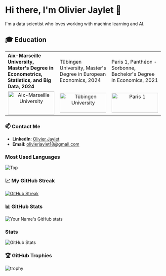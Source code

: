 # Hi there, I'm Olivier Jaylet 👋

I'm a data scientist who loves working with machine learning and AI.

## 🎓 Education
<table>

   <tr>
    <td><strong>Aix-Marseille University, Master's Degree in Econometrics, Statistics, and Big Data, 2024</strong></td>
    <td>Tübingen University, Master's Degree in European Economics, 2024</td>
    <td>Paris 1, Panthéon - Sorbonne, Bachelor's Degree in Economics, 2021</td>
  </tr>
  <tr>
    <td align="center"><img src="https://www.amse-aixmarseille.fr/sites/default/files/amse_logo.svg" alt="Aix-Marseille University" width="150" height="75"/></td>
    <td align="center"><img src="https://www.iapb.org/wp-content/uploads/2020/09/The-Eberhard-Karls-University-of-Tubingen.png" alt="Tübingen University" width="150" height="65"/></td>
    <td align="center"><img src="https://upload.wikimedia.org/wikipedia/commons/9/99/Logo_of_the_Pantheon-Sorbonne_University_in_Paris.png" alt="Paris 1" width="150" height="65"/></td>
  </tr>

</table>

### 📫 Contact Me
- **LinkedIn**: [Olivier Jaylet](https://www.linkedin.com/in/olivier-jaylet-547027207/)
- **Email**: [olivierjaylet18@gmail.com](mailto:olivierjaylet18@gmail.com)

### Most Used Languages
![Top ](https://github-readme-stats.vercel.app/api/top-langs/?username=Olivierjaylet&size_weight=0.5&count_weight=0.5&theme=radical)

### 📈 My GitHub Streak
[![GitHub Streak](http://github-readme-streak-stats.herokuapp.com?user=Olivierjaylet&theme=dark&date_format=M%20j%5B%2C%20Y%5D)](https://git.io/streak-stats)

### 📊 GitHub Stats
![Your Name's GitHub stats](https://github-readme-stats.vercel.app/api?username=Olivierjaylet&show_icons=true&theme=radical)

### Stats
![GitHub Stats](https://github-readme-stats.vercel.app/api?username=Olivierjaylet&show_icons=true&theme=radical)

### 🏆 GitHub Trophies
![trophy](https://github-profile-trophy.vercel.app/?username=Olivierjaylet&theme=dracula)


<!--
**Olivierjaylet/Olivierjaylet** is a ✨ _special_ ✨ repository because its `README.md` (this file) appears on your GitHub profile.

Here are some ideas to get you started:

- 🔭 I’m currently working on ...
- 🌱 I’m currently learning ...
- 👯 I’m looking to collaborate on ...
- 🤔 I’m looking for help with ...
- 💬 Ask me about ...
- 📫 How to reach me: ...
- 😄 Pronouns: ...
- ⚡ Fun fact: ...
-->
